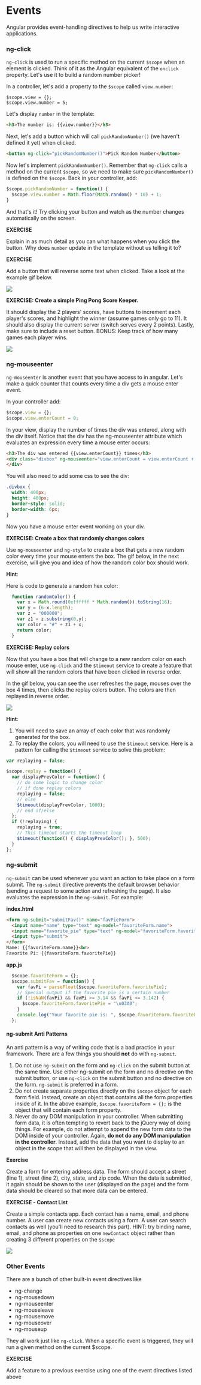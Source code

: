 # Events

Angular provides event-handling directives to help us write interactive applications.

### ng-click

`ng-click` is used to run a specific method on the current `$scope` when an element is clicked. Think of it as the Angular equivalent of the `onclick` property.  Let's use it to build a random number picker!

In a controller, let's add a property to the `$scope` called `view.number`:

```jsdi
$scope.view = {};
$scope.view.number = 5;
```

Let's display `number` in the template:

```html
<h3>The number is: {{view.number}}</h3>
```

Next, let's add a button which will call `pickRandomNumber()` (we haven't defined it yet) when clicked.

```html
<button ng-click="pickRandomNumber()">Pick Random Number</button>
```

Now let's implement `pickRandomNumber()`. Remember that `ng-click` calls a method on the current `$scope`, so we need to make sure `pickRandomNumber()` is defined on the `$scope`. Back in your controller, add:

```js
$scope.pickRandomNumber = function() {
  $scope.view.number = Math.floor(Math.random() * 10) + 1;
}
```

And that's it!  Try clicking your button and watch as the number changes automatically on the screen.

**EXERCISE**

Explain in as much detail as you can what happens when you click the button.  Why does `number` update in the template without us telling it to?

**EXERCISE**

Add a button that will reverse some text when clicked.  Take a look at the example gif below.

![](http://zippy.gfycat.com/ClosedFreshGar.gif)

**EXERCISE: Create a simple Ping Pong Score Keeper.**  

It should display the 2 players' scores, have buttons to increment each player's scores, and highlight the winner (assume games only go to 11).  It should also display the current server (switch serves every 2 points).  Lastly, make sure to include a reset button.  BONUS: Keep track of how many games each player wins.

![](https://i.gyazo.com/40d31881e3774f4f374503920e784931.gif)

### ng-mouseenter

```ng-mouseenter``` is another event that you have access to in angular.  Let's make a quick counter that counts every time a div gets a mouse enter event.

In your controller add:

```js
$scope.view = {};
$scope.view.enterCount = 0;
```

In your view, display the number of times the div was entered, along with the div itself.  Notice that the div has the ng-mouseenter attribute which evaluates an expression every time a mouse enter occurs:

```html
<h3>The div was entered {{view.enterCount}} times</h3>
<div class="divbox" ng-mouseenter="view.enterCount = view.enterCount + 1">
</div>
```

You will also need to add some css to see the div:

```css
.divbox {
  width: 400px;
  height: 400px;
  border-style: solid;
  border-width: 6px;
}
```

Now you have a mouse enter event working on your div.

**EXERCISE: Create a box that randomly changes colors**

Use ```ng-mouseenter``` and ```ng-style``` to create a box that gets a new random color every time your mouse enters the box.  The gif below, in the next exercise, will give you and idea of how the random color box should work.

**Hint**:

Here is code to generate a random hex color:

```js
  function randomColor() {
    var x = Math.round(0xffffff * Math.random()).toString(16);
    var y = (6-x.length);
    var z = "000000";
    var z1 = z.substring(0,y);
    var color = "#" + z1 + x;
    return color;
  }
```

**EXERCISE: Replay colors**

Now that you have a box that will change to a new random color on each mouse enter, use ```ng-click``` and the ```$timeout``` service to create a feature that will show all the random colors that have been clicked in reverse order.

In the gif below, you can see the user refreshes the page, mouses over the box 4 times, then clicks the replay colors button.  The colors are then replayed in reverse order.

![](http://i.imgur.com/iWqXHnv.gif)

**Hint**:

1. You will need to save an array of each color that was randomly generated for the box.
2. To replay the colors, you will need to use the ```$timeout``` service.  Here is a pattern for calling the ```$timeout``` service to solve this problem:

```js
var replaying = false;

$scope.replay = function() {
  var displayPrevColor = function() {
    // do some logic to change color
    // if done replay colors
    replaying = false;
    // else
    $timeout(displayPrevColor, 1000);
    // end if/else
  };
  if (!replaying) {
    replaying = true;
    // This timeout starts the timeout loop
    $timeout(function() { displayPrevColor(); }, 500);
  }
};
```
### ng-submit

```ng-submit``` can be used whenever you want an action to take place on a form submit.  The ```ng-submit``` directive prevents the default browser behavior (sending a request to some action and refreshing the page).  It also evaluates the expression in the ```ng-submit```.  For example:


**index.html**

```html
<form ng-submit="submitFav()" name="favPieForm">
  <input name="name" type="text" ng-model="favoriteForm.name">
  <input name="favorite_pie" type="text" ng-model="favoriteForm.favoritePie">
  <input type="submit">
</form>
Name: {{favoriteForm.name}}<br>
Favorite Pi: {{favoriteForm.favoritePie}}
```
**app.js**

```js
  $scope.favoriteForm = {};
  $scope.submitFav = function() {
    var favPi = parseFloat($scope.favoriteForm.favoritePie);
    // Special output if the favorite pie is a certain number
    if (!isNaN(favPi) && favPi >= 3.14 && favPi <= 3.142) {
      $scope.favoriteForm.favoritePie = "\u03A0";
    }
    console.log("Your favorite pie is: ", $scope.favoriteForm.favoritePie);
  };
```

#### ng-submit Anti Patterns

An anti pattern is a way of writing code that is a bad practice in your framework.  There are a few things you should **not** do with ```ng-submit```.

1. Do not use ```ng-submit``` on the form and ```ng-click``` on the submit button at the same time. Use either ng-submit on the form and no directive on the submit button, or use ```ng-click``` on the submit button and no directive on the form. ```ng-submit``` is preferred in a form.
2. Do not create separate properties directly on the `$scope` object for each form field. Instead, create an object that contains all the form properties inside of it. In the above example, `$scope.favoriteForm = {};` is the object that will contain each form property.
3. Never do any DOM manipulation in your controller. When submitting form data, it is often tempting to revert back to the jQuery way of doing things. For example, do not attempt to append the new form data to the DOM inside of your controller. Again, **do not do any DOM manipulation in the controller**. Instead, add the data that you want to display to an object in the scope that will then be displayed in the view.

**Exercise**

Create a form for entering address data.  The form should accept a street (line 1), street (line 2), city, state, and zip code.  When the data is submitted, it again should be shown to the user (displayed on the page) and the form data should be cleared so that more data can be entered.

**EXERCISE - Contact List**

Create a simple contacts app.  Each contact has a name, email, and phone number.  A user can create new contacts using a form.  A user can search contacts as well (you'll need to research this part). HINT: try binding name, email, and phone as properties on one `newContact` object rather than creating 3 different properties on the `$scope`

![](https://i.gyazo.com/e1dba3d8e24812690d1af363630af5a6.gif)

### Other Events

There are a bunch of other built-in event directives like

* ng-change
* ng-mousedown
* ng-mouseenter
* ng-mouseleave
* ng-mousemove
* ng-mouseover
* ng-mouseup

They all work just like `ng-click`.  When a specific event is triggered, they will run a given method on the current $scope.  

**EXERCISE**

Add a feature to a previous exercise using one of the event directives listed above
